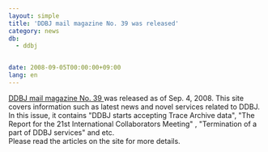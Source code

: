 ```yaml
---
layout: simple
title: 'DDBJ mail magazine No. 39 was released'
category: news
db:
  - ddbj


date: 2008-09-05T00:00:00+09:00
lang: en
---
```


<a href="/files/pdf/activities/No39e.pdf">DDBJ mail magazine No. 39 </a> was released as of Sep. 4, 2008. This site covers information such as latest news and novel services related to DDBJ.<br>In this issue, it contains "DDBJ starts accepting Trace Archive data", "The Report for the 21st International Collaborators Meeting" , "Termination of a part of DDBJ services" and etc.<br>Please read the articles on the site for more details.
